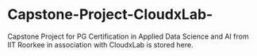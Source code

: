 # Capstone-Project-CloudxLab-
Capstone Project for PG Certification in Applied Data Science and AI from IIT Roorkee in association with CloudxLab is stored here.
